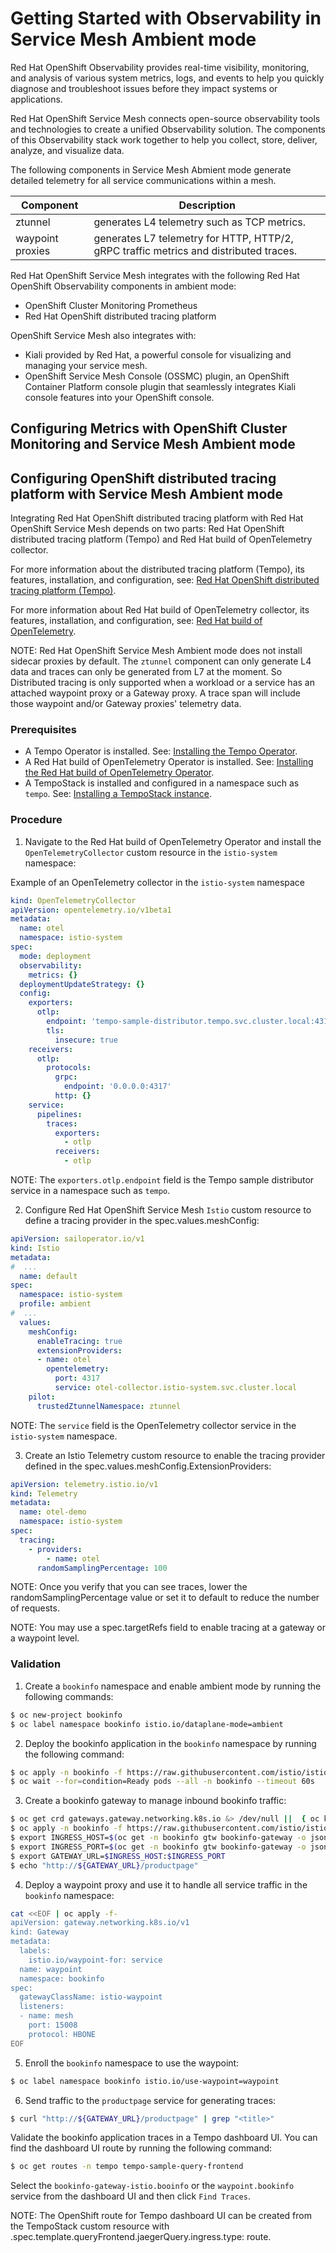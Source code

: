 
# Getting Started with Observability in Service Mesh Ambient mode

Red Hat OpenShift Observability provides real-time visibility, monitoring, and analysis of various system metrics, logs, and events to help you quickly diagnose and troubleshoot issues before they impact systems or applications.

Red Hat OpenShift Service Mesh connects open-source observability tools and technologies to create a unified Observability solution. The components of this Observability stack work together to help you collect, store, deliver, analyze, and visualize data.

The following components in Service Mesh Abmient mode generate detailed telemetry for all service communications within a mesh.

| Component        | Description   |
| -----------      | ------------- |
| ztunnel          | generates L4 telemetry such as TCP metrics.                                           |
| waypoint proxies | generates L7 telemetry for HTTP, HTTP/2, gRPC traffic metrics and distributed traces. |

Red Hat OpenShift Service Mesh integrates with the following Red Hat OpenShift Observability components in ambient mode:

- OpenShift Cluster Monitoring Prometheus
- Red Hat OpenShift distributed tracing platform

OpenShift Service Mesh also integrates with:

- Kiali provided by Red Hat, a powerful console for visualizing and managing your service mesh.
- OpenShift Service Mesh Console (OSSMC) plugin, an OpenShift Container Platform console plugin that seamlessly integrates Kiali console features into your OpenShift console.

## Configuring Metrics with OpenShift Cluster Monitoring and Service Mesh Ambient mode


## Configuring OpenShift distributed tracing platform with Service Mesh Ambient mode

Integrating Red Hat OpenShift distributed tracing platform with Red Hat OpenShift Service Mesh depends on two parts: Red Hat OpenShift distributed tracing platform (Tempo) and Red Hat build of OpenTelemetry collector.

For more information about the distributed tracing platform (Tempo), its features, installation, and configuration, see: [Red Hat OpenShift distributed tracing platform (Tempo)](https://docs.redhat.com/en/documentation/openshift_container_platform/latest/html/distributed_tracing/distr-tracing-architecture).

For more information about Red Hat build of OpenTelemetry collector, its features, installation, and configuration, see: [Red Hat build of OpenTelemetry](https://docs.redhat.com/en/documentation/openshift_container_platform/4.19/html/red_hat_build_of_opentelemetry/index).

NOTE: Red Hat OpenShift Service Mesh Ambient mode does not install sidecar proxies by default. The `ztunnel` component can only generate L4 data and traces can only be generated from L7 at the moment. So Distributed tracing is only supported when a workload or a service has an attached waypoint proxy or a Gateway proxy. A trace span will include those waypoint and/or Gateway proxies' telemetry data.

### Prerequisites

- A Tempo Operator is installed. See: [Installing the Tempo Operator](https://docs.redhat.com/en/documentation/openshift_container_platform/latest/html/distributed_tracing/distr-tracing-tempo-installing#installing-the-tempo-operator_distr-tracing-tempo-installing).
- A Red Hat build of OpenTelemetry Operator is installed. See: [Installing the Red Hat build of OpenTelemetry Operator](https://docs.redhat.com/en/documentation/openshift_container_platform/4.19/html/red_hat_build_of_opentelemetry/install-otel).
- A TempoStack is installed and configured in a namespace such as `tempo`. See: [Installing a TempoStack instance](https://docs.redhat.com/en/documentation/openshift_container_platform/latest/html/distributed_tracing/distr-tracing-tempo-installing#installing-a-tempostack-instance_distr-tracing-tempo-installing).

### Procedure

1. Navigate to the Red Hat build of OpenTelemetry Operator and install the `OpenTelemetryCollector` custom resource in the `istio-system` namespace:

Example of an OpenTelemetry collector in the `istio-system` namespace

```yaml
kind: OpenTelemetryCollector
apiVersion: opentelemetry.io/v1beta1
metadata:
  name: otel
  namespace: istio-system
spec:
  mode: deployment
  observability:
    metrics: {}
  deploymentUpdateStrategy: {}
  config:
    exporters:
      otlp:
        endpoint: 'tempo-sample-distributor.tempo.svc.cluster.local:4317'
        tls:
          insecure: true
    receivers:
      otlp:
        protocols:
          grpc:
            endpoint: '0.0.0.0:4317'
          http: {}
    service:
      pipelines:
        traces:
          exporters:
            - otlp
          receivers:
            - otlp
```

NOTE: The `exporters.otlp.endpoint` field is the Tempo sample distributor service in a namespace such as `tempo`.

2. Configure Red Hat OpenShift Service Mesh `Istio` custom resource to define a tracing provider in the spec.values.meshConfig:

```yaml
apiVersion: sailoperator.io/v1
kind: Istio
metadata:
#  ...
  name: default
spec:
  namespace: istio-system
  profile: ambient
#  ...
  values:
    meshConfig:
      enableTracing: true
      extensionProviders:
      - name: otel
        opentelemetry:
          port: 4317
          service: otel-collector.istio-system.svc.cluster.local
    pilot:
      trustedZtunnelNamespace: ztunnel
```

NOTE: The `service` field is the OpenTelemetry collector service in the `istio-system` namespace.

3. Create an Istio Telemetry custom resource to enable the tracing provider defined in the spec.values.meshConfig.ExtensionProviders:

```yaml
apiVersion: telemetry.istio.io/v1
kind: Telemetry
metadata:
  name: otel-demo
  namespace: istio-system
spec:
  tracing:
    - providers:
        - name: otel
      randomSamplingPercentage: 100
```

NOTE: Once you verify that you can see traces, lower the randomSamplingPercentage value or set it to default to reduce the number of requests.

NOTE: You may use a spec.targetRefs field to enable tracing at a gateway or a waypoint level.

### Validation

1. Create a `bookinfo` namespace and enable ambient mode by running the following commands:

```sh
$ oc new-project bookinfo
$ oc label namespace bookinfo istio.io/dataplane-mode=ambient
```

2. Deploy the bookinfo application in the `bookinfo` namespace by running the following command:

```sh
$ oc apply -n bookinfo -f https://raw.githubusercontent.com/istio/istio/master/samples/bookinfo/platform/kube/bookinfo.yaml
$ oc wait --for=condition=Ready pods --all -n bookinfo --timeout 60s
```

3. Create a bookinfo gateway to manage inbound bookinfo traffic:

```sh
$ oc get crd gateways.gateway.networking.k8s.io &> /dev/null ||  { oc kustomize "github.com/kubernetes-sigs/gateway-api/config/crd?ref=v1.0.0" | oc apply -f -; }
$ oc apply -n bookinfo -f https://raw.githubusercontent.com/istio/istio/master/samples/bookinfo/gateway-api/bookinfo-gateway.yaml
$ export INGRESS_HOST=$(oc get -n bookinfo gtw bookinfo-gateway -o jsonpath='{.status.addresses[0].value}')
$ export INGRESS_PORT=$(oc get -n bookinfo gtw bookinfo-gateway -o jsonpath='{.spec.listeners[?(@.name=="http")].port}')
$ export GATEWAY_URL=$INGRESS_HOST:$INGRESS_PORT
$ echo "http://${GATEWAY_URL}/productpage"
```

4. Deploy a waypoint proxy and use it to handle all service traffic in the `bookinfo` namespace:

```sh
cat <<EOF | oc apply -f-
apiVersion: gateway.networking.k8s.io/v1
kind: Gateway
metadata:
  labels:
    istio.io/waypoint-for: service
  name: waypoint
  namespace: bookinfo
spec:
  gatewayClassName: istio-waypoint
  listeners:
  - name: mesh
    port: 15008
    protocol: HBONE
EOF
```

5. Enroll the `bookinfo` namespace to use the waypoint:

```sh
$ oc label namespace bookinfo istio.io/use-waypoint=waypoint
```

6. Send traffic to the `productpage` service for generating traces:

```sh
$ curl "http://${GATEWAY_URL}/productpage" | grep "<title>"
```

Validate the bookinfo application traces in a Tempo dashboard UI. You can find the dashboard UI route by running the following command:

```sh
$ oc get routes -n tempo tempo-sample-query-frontend
```

Select the `bookinfo-gateway-istio.booinfo` or the `waypoint.bookinfo` service from the dashboard UI and then click `Find Traces`.

NOTE: The OpenShift route for Tempo dashboard UI can be created from the TempoStack custom resource with .spec.template.queryFrontend.jaegerQuery.ingress.type: route.

